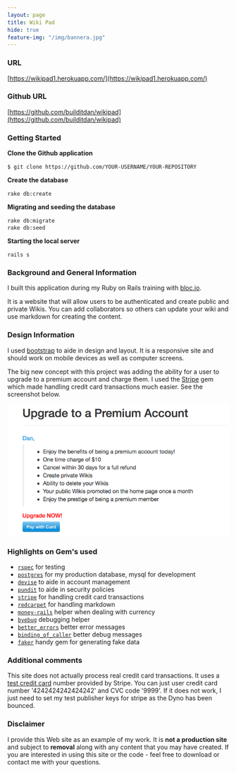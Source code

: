 ```yaml
---
layout: page
title: Wiki Pad
hide: true
feature-img: "/img/bannera.jpg"
---
```


### URL
[https://wikipad1.herokuapp.com/](https://wikipad1.herokuapp.com/)

### Github URL
[https://github.com/builditdan/wikipad](https://github.com/builditdan/wikipad)

### Getting Started

**Clone the Github application**

```
$ git clone https://github.com/YOUR-USERNAME/YOUR-REPOSITORY
```

**Create the database**

```
rake db:create
```

**Migrating and seeding the database**

```
rake db:migrate
rake db:seed
```

**Starting the local server**

```
rails s

```

### Background and General Information
I built this application during my Ruby on Rails training with [bloc.io](https://bloc.io).

It is a website that will allow users to be authenticated and create public and private Wikis. You can add collaborators so others can update your wiki and use markdown for creating the content.

### Design Information
I used [bootstrap](http://getbootstrap.com/) to aide in design and layout. It is a responsive site and should work on mobile devices as well as computer screens.

The big new concept with this project was adding the ability for a user to upgrade to a premium account and charge them. I used the [Stripe](https://stripe.com/) gem which made handling credit card transactions much easier. See the screenshot below.

[<img src="/img/payforit.png">](http://wikipad1.herokuapp.com/)<br>

### Highlights on Gem's used
* [`rspec`](https://github.com/rspec/rspec-rails) for testing
* [`postgres`](http://www.postgresql.org/) for my production database, mysql for development
* [`devise`](https://github.com/plataformatec/devise) to aide in account management
* [`pundit`](https://github.com/elabs/pundit) to aide in security policies
* [`stripe`](https://github.com/stripe/stripe-ruby) for handling credit card transactions
* [`redcarpet`](https://github.com/vmg/redcarpet) for handling markdown
* [`money-rails`](https://github.com/RubyMoney/money-rails) helper when dealing with currency
* [`byebug`](https://github.com/deivid-rodriguez/byebug) debugging helper
* [`better_errors`](https://github.com/charliesome/better_errors) better error messages
* [`binding_of_caller`](https://github.com/banister/binding_of_caller) better debug messages
* [`faker`](https://github.com/stympy/faker) handy gem for generating fake data

### Additional comments
This site does not actually process real credit card transactions. It uses a [test credit card](https://stripe.com/docs/testing) number provided by Stripe. You can just user credit card number '4242424242424242' and CVC code '9999'. If it does not work, I just need to set my test publisher keys for stripe as the Dyno has been bounced.  

### Disclaimer
I provide this Web site as an example of my work. It is **not a production site** and subject to **removal** along with any content that you may have created. If you are interested in using this site or the code - feel free to download or contact me with your questions.
